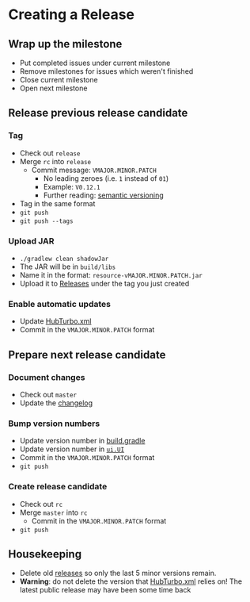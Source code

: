 # Creating a Release

## Wrap up the milestone

- Put completed issues under current milestone
- Remove milestones for issues which weren't finished
- Close current milestone
- Open next milestone

## Release previous release candidate

### Tag

- Check out `release`
- Merge `rc` into `release`
    + Commit message: `VMAJOR.MINOR.PATCH`
        * No leading zeroes (i.e. `1` instead of `01`)
        * Example: `V0.12.1`
        * Further reading: [semantic versioning](http://semver.org/)
- Tag in the same format
- `git push`
- `git push --tags`

### Upload JAR

- `./gradlew clean shadowJar`
- The JAR will be in `build/libs`
- Name it in the format: `resource-vMAJOR.MINOR.PATCH.jar`
- Upload it to [Releases](https://github.com/HubTurbo/HubTurbo/releases/new) under the tag you just created

### Enable automatic updates

- Update [HubTurbo.xml](https://github.com/HubTurbo/AutoUpdater/blob/master/HubTurbo.xml)
- Commit in the `VMAJOR.MINOR.PATCH` format

## Prepare next release candidate

### Document changes

- Check out `master`
- Update the [changelog](changelog.md)

### Bump version numbers

- Update version number in [build.gradle](../build.gradle)
- Update version number in [`ui.UI`](../src/main/java/ui/UI.java)
- Commit in the `VMAJOR.MINOR.PATCH` format
- `git push`

### Create release candidate

- Check out `rc`
- Merge `master` into `rc`
    + Commit in the `VMAJOR.MINOR.PATCH` format
- `git push`

## Housekeeping

- Delete old [releases](https://github.com/HubTurbo/HubTurbo/releases) so only the last 5 minor versions remain.
- **Warning**: do not delete the version that [HubTurbo.xml](https://github.com/HubTurbo/AutoUpdater/blob/master/HubTurbo.xml) relies on! The latest public release may have been some time back
